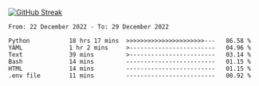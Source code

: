 [![GitHub Streak](https://streak-stats.demolab.com?user=renren-017&theme=sea&hide_border=true&background=DD272700)](https://git.io/streak-stats)

<!--START_SECTION:waka-->

```text
From: 22 December 2022 - To: 29 December 2022

Python           18 hrs 17 mins  >>>>>>>>>>>>>>>>>>>>>>---   86.58 %
YAML             1 hr 2 mins     >------------------------   04.96 %
Text             39 mins         >------------------------   03.14 %
Bash             14 mins         -------------------------   01.15 %
HTML             14 mins         -------------------------   01.15 %
.env file        11 mins         -------------------------   00.92 %
```

<!--END_SECTION:waka-->
